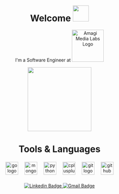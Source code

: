 <div align="center">

# Welcome <img src="https://media.giphy.com/media/mGcNjsfWAjY5AEZNw6/giphy.gif" width="50">
I'm a Software Engineer at 
<img src="https://www.amagi.com/hubfs/amagi-logo-resized.svg" alt="Amagi Media Labs Logo" width="100">

</div>


<div align="center">
  <img height="200" src="https://repository-images.githubusercontent.com/462900780/0a10af70-6cbf-46df-9071-0ff586a3b1d6"  />
</div>

<h1 align="center">Tools & Languages</h1>

###

<div align="center">
  <img src="https://cdn.jsdelivr.net/gh/devicons/devicon/icons/go/go-original.svg" height="40" alt="go logo"  />
  <img width="12" />
  <img src="https://cdn.jsdelivr.net/gh/devicons/devicon/icons/mongodb/mongodb-original.svg" height="40" alt="mongodb logo"  />
  <img width="12" />
  <img src="https://cdn.jsdelivr.net/gh/devicons/devicon/icons/python/python-original.svg" height="40" alt="python logo"  />
  <img width="12" />
  <img src="https://cdn.jsdelivr.net/gh/devicons/devicon/icons/cplusplus/cplusplus-original.svg" height="40" alt="cplusplus logo"  />
  <img width="12" />
  <img src="https://cdn.jsdelivr.net/gh/devicons/devicon/icons/git/git-original.svg" height="40" alt="git logo"  />
  <img width="12" />
  <img src="https://cdn.jsdelivr.net/gh/devicons/devicon/icons/github/github-original.svg" height="40" alt="github logo"  />
</div>

###

<div align="center">
  <a href="https://www.linkedin.com/in/samartha-hegde/" target="_blank">
    <img src="https://img.shields.io/badge/-samarthahegde-blue?style=flat-square&logo=Linkedin&logoColor=white" alt="Linkedin Badge">
  </a>
  <a href="mailto:samhegade123@gmail.com" target="_blank">
    <img src="https://img.shields.io/badge/-samhegade123@gmail.com-c14438?style=flat-square&logo=Gmail&logoColor=white" alt="Gmail Badge">
  </a>
</div>

###

